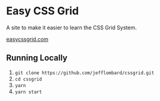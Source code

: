 # Easy CSS Grid
A site to make it easier to learn the CSS Grid System.

[easycssgrid.com](http://easycssgrid.com)

## Running Locally

1. `git clone https://github.com/jefflombard/cssgrid.git`
1. `cd cssgrid`
1. `yarn`
1. `yarn start`
